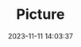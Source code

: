 ---
weight: 1
images:
- /images/edited/213.jpeg
title: Picture
date: 2023-11-11 14:03:37
tags: [luminarneo,work,ILCE-7M3,70.0,car,person,bicycle]
---